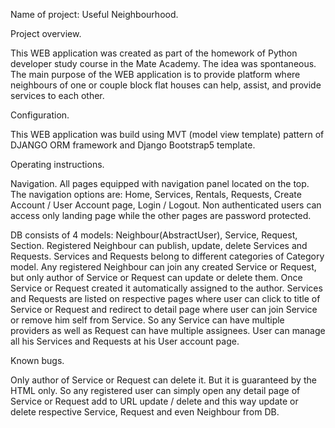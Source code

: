 Name of project: Useful Neighbourhood.


Project overview.

This WEB application was created as part of the homework of Python developer 
study course in the Mate Academy. 
The idea was spontaneous.
The main purpose of the WEB application is to provide platform where neighbours
of one or couple block flat houses can help, assist, and provide services to 
each other.


Configuration.

This WEB application was build using MVT (model view template) pattern of 
DJANGO ORM framework and Django Bootstrap5 template.


Operating instructions.

Navigation.
All pages equipped with navigation panel located on the top. The navigation 
options are: Home, Services, Rentals, Requests, Create Account / User Account page,
Login / Logout. Non authenticated users can access only landing page while the other
pages are password protected.

DB consists of 4 models: Neighbour(AbstractUser), Service, Request, Section.
Registered Neighbour can publish, update, delete Services and Requests.
Services and Requests belong to different categories of Category model.
Any registered Neighbour can join any created Service or Request, but only 
author of Service or Request can update or delete them.
Once Service or Request created it automatically assigned to the author.
Services and Requests are listed on respective pages where user can click to title 
of Service or Request and redirect to detail page where user can join Service or remove 
him self from Service. So any Service can have multiple providers as well as Request can 
have multiple assignees.
User can manage all his Services and Requests at his User account page.


Known bugs.

Only author of Service or Request can delete it. But it is guaranteed by the HTML only.
So any registered user can simply open any detail page of Service or Request add to 
URL update / delete and this way update or delete respective Service, Request and 
even Neighbour from DB.

